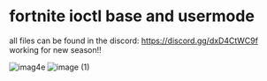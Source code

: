 # fortnite ioctl base and usermode

all files can be found in the discord: https://discord.gg/dxD4CtWC9f
working for new season!!

![imag4e](https://github.com/user-attachments/assets/5ed7dc24-c940-4190-aa1e-dae72048ebf9)
![image (1)](https://github.com/user-attachments/assets/568b5e3d-75f8-4b5e-9c96-fe73c813a50b)
